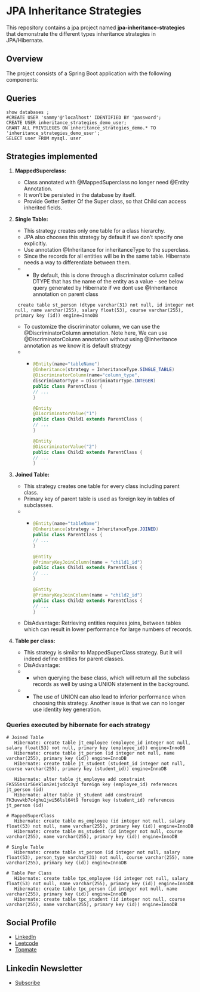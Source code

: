 # JPA Inheritance Strategies

This repository contains a jpa project named **jpa-inheritance-strategies** that demonstrate the different types inheritance strategies in JPA/Hibernate.

## Overview

The project consists of a Spring Boot application with the following components:
## Queries
```mysql
show databases ;
#CREATE USER 'sammy'@'localhost' IDENTIFIED BY 'password';
CREATE USER inheritance_strategies_demo_user;
GRANT ALL PRIVILEGES ON inheritance_strategies_demo.* TO 'inheritance_strategies_demo_user';
SELECT user FROM mysql. user
```
## Strategies implemented
1. **MappedSuperclass:**
   - Class annotated with @MappedSuperclass no longer need @Entity Annotation.
   - It won’t be persisted in the database by itself.
   - Provide Getter Setter Of the Super class, so that Child can access inherited fields.
2. **Single Table:**
   - This strategy creates only one table for a class hierarchy.
   - JPA also chooses this strategy by default if we don’t specify one explicitly.
   - Use annotation @Inheritance for inheritanceType to the superclass.
   - Since the records for all entities will be in the same table.  Hibernate needs a way to differentiate between them.
   - - By default, this is done through a discriminator column called DTYPE that has the name of the entity as a value - see below query generated by Hibernate if we dont use @Inheritance annotation on parent class
   ```mysql
    create table st_person (dtype varchar(31) not null, id integer not null, name varchar(255), salary float(53), course varchar(255), primary key (id)) engine=InnoDB
   ```
   - To customize the discriminator column, we can use the @DiscriminatorColumn annotation. Note here, We can use @DiscriminatorColumn annotation without using @Inheritance annotation as we know it is default strategy
   - - ```Java
       @Entity(name="tableName")
       @Inheritance(strategy = InheritanceType.SINGLE_TABLE)
       @DiscriminatorColumn(name="column_type",
       discriminatorType = DiscriminatorType.INTEGER)
       public class ParentClass {
       // ...
       }

       @Entity
       @DiscriminatorValue("1")
       public class Child1 extends ParentClass {
       // ...
       }

       @Entity
       @DiscriminatorValue("2")
       public class Child2 extends ParentClass {
       // ...
       }
       ```
3. **Joined Table:**
   - This strategy creates one table for every class including parent class.
   - Primary key of parent table is used as foreign key in tables of subclasses.
   - - ```Java 
       @Entity(name="tableName")
       @Inheritance(strategy = InheritanceType.JOINED)
       public class ParentClass {
       // ...
       }

       @Entity
       @PrimaryKeyJoinColumn(name = "child1_id")
       public class Child1 extends ParentClass {
       // ...
       }

       @Entity
       @PrimaryKeyJoinColumn(name = "child2_id")
       public class Child2 extends ParentClass {
       // ...
       }
       ```
   - DisAdvantage: Retrieving entities requires joins,  between tables which can result in lower performance for large numbers of records.

4. **Table per class:**
   - This strategy is similar to MappedSuperClass strategy. But it will indeed define entities for parent classes.
   - DisAdvantage:
   - - when querying the base class, which will return all the subclass records as well by using a UNION statement in the background.
   - - The use of UNION can also lead to inferior performance when choosing this strategy. Another issue is that we can no longer use identity key generation.

### Queries executed by hibernate for each strategy
```mysql
# Joined Table
   Hibernate: create table jt_employee (employee_id integer not null, salary float(53) not null, primary key (employee_id)) engine=InnoDB
   Hibernate: create table jt_person (id integer not null, name varchar(255), primary key (id)) engine=InnoDB
   Hibernate: create table jt_student (student_id integer not null, course varchar(255), primary key (student_id)) engine=InnoDB

   Hibernate: alter table jt_employee add constraint FK555ns1r56eklon2eijvdcc3yd foreign key (employee_id) references jt_person (id)
   Hibernate: alter table jt_student add constraint FK3uvwkb7c4ghu1jwi56lsl64t9 foreign key (student_id) references jt_person (id)

# MappedSuperClass
   Hibernate: create table ms_employee (id integer not null, salary float(53) not null, name varchar(255), primary key (id)) engine=InnoDB
   Hibernate: create table ms_student (id integer not null, course varchar(255), name varchar(255), primary key (id)) engine=InnoDB

# Single Table
   Hibernate: create table st_person (id integer not null, salary float(53), person_type varchar(31) not null, course varchar(255), name varchar(255), primary key (id)) engine=InnoDB

# Table Per Class
   Hibernate: create table tpc_employee (id integer not null, salary float(53) not null, name varchar(255), primary key (id)) engine=InnoDB
   Hibernate: create table tpc_person (id integer not null, name varchar(255), primary key (id)) engine=InnoDB
   Hibernate: create table tpc_student (id integer not null, course varchar(255), name varchar(255), primary key (id)) engine=InnoDB
  ```

## Social Profile
- [LinkedIn](https://www.linkedin.com/in/ashwanicse/)
- [Leetcode](https://leetcode.com/ashwani__kumar/)
- [Topmate](https://topmate.io/ashwanikumar)
## Linkedin Newsletter
- [Subscribe](https://www.linkedin.com/newsletters/7084124970443767808/)
